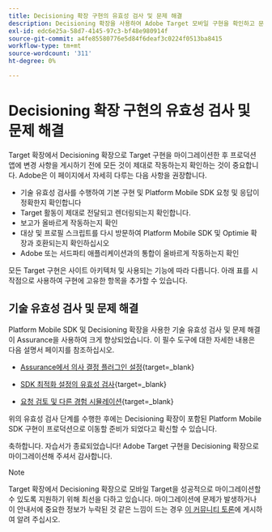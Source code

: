 ```yaml
---
title: Decisioning 확장 구현의 유효성 검사 및 문제 해결
description: Decisioning 확장을 사용하여 Adobe Target 모바일 구현을 확인하고 문제를 해결하는 방법을 알아봅니다.
exl-id: edc6e25a-58d7-4145-97c3-bf48e980914f
source-git-commit: a4fe85580776e5d84f6deaf3c0224f0513ba8415
workflow-type: tm+mt
source-wordcount: '311'
ht-degree: 0%

---
```


# Decisioning 확장 구현의 유효성 검사 및 문제 해결

Target 확장에서 Decisioning 확장으로 Target 구현을 마이그레이션한 후 프로덕션 앱에 변경 사항을 게시하기 전에 모든 것이 제대로 작동하는지 확인하는 것이 중요합니다. Adobe은 이 페이지에서 자세히 다루는 다음 사항을 권장합니다.

* 기술 유효성 검사를 수행하여 기본 구현 및 Platform Mobile SDK 요청 및 응답이 정확한지 확인합니다
* Target 활동이 제대로 전달되고 렌더링되는지 확인합니다.
* 보고가 올바르게 작동하는지 확인
* 대상 및 프로필 스크립트를 다시 방문하여 Platform Mobile SDK 및 Optimie 확장과 호환되는지 확인하십시오
* Adobe 또는 서드파티 애플리케이션과의 통합이 올바르게 작동하는지 확인

모든 Target 구현은 사이트 아키텍처 및 사용되는 기능에 따라 다릅니다. 아래 표를 시작점으로 사용하여 구현에 고유한 항목을 추가할 수 있습니다.

## 기술 유효성 검사 및 문제 해결

Platform Mobile SDK 및 Decisioning 확장을 사용한 기술 유효성 검사 및 문제 해결이 Assurance을 사용하여 크게 향상되었습니다. 이 필수 도구에 대한 자세한 내용은 다음 설명서 페이지를 참조하십시오.

* [Assurance에서 의사 결정 플러그인 설정](https://developer.adobe.com/client-sdks/edge/adobe-journey-optimizer-decisioning/assurance-setup/){target=_blank}

* [SDK 최적화 설정의 유효성 검사](https://developer.adobe.com/client-sdks/edge/adobe-journey-optimizer-decisioning/optimize-configuration-view/){target=_blank}

* [요청 검토 및 다른 경험 시뮬레이션](https://developer.adobe.com/client-sdks/edge/adobe-journey-optimizer-decisioning/review-simulate/){target=_blank}

위의 유효성 검사 단계를 수행한 후에는 Decisioning 확장이 포함된 Platform Mobile SDK 구현이 프로덕션으로 이동할 준비가 되었다고 확신할 수 있습니다.

축하합니다. 자습서가 종료되었습니다! Adobe Target 구현을 Decisioning 확장으로 마이그레이션해 주셔서 감사합니다.

>[!NOTE]
>
>Target 확장에서 Decisioning 확장으로 모바일 Target을 성공적으로 마이그레이션할 수 있도록 지원하기 위해 최선을 다하고 있습니다. 마이그레이션에 문제가 발생하거나 이 안내서에 중요한 정보가 누락된 것 같은 느낌이 드는 경우 [이 커뮤니티 토론](https://experienceleaguecommunities.adobe.com/t5/adobe-experience-platform-data/tutorial-discussion-migrate-target-from-at-js-to-web-sdk/m-p/575587?profile.language=ko#M463)에 게시하여 알려 주십시오.
